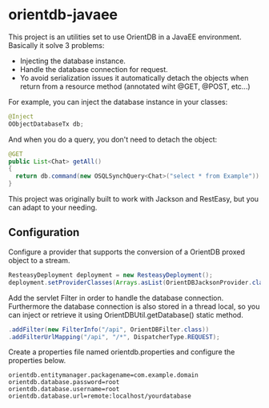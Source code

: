 # orientdb-javaee

This project is an utilities set to use OrientDB in a JavaEE environment. Basically it solve 3 problems:

* Injecting the database instance.
* Handle the database connection for request.
* Yo avoid serialization issues it automatically detach the objects when return from a resource method (annotated wiht @GET, @POST, etc...) 

For example, you can inject the database instance in your classes:

```java
@Inject
OObjectDatabaseTx db;
```
And when you do a query, you don't need to detach the object:

```java
@GET
public List<Chat> getAll()
{
  return db.command(new OSQLSynchQuery<Chat>("select * from Example")).execute();
}
```

This project was originally built to work with Jackson and RestEasy, but you can adapt to your needing.

## Configuration

Configure a provider that supports the conversion of a OrientDB proxed object to a stream.

```java
ResteasyDeployment deployment = new ResteasyDeployment();
deployment.setProviderClasses(Arrays.asList(OrientDBJacksonProvider.class.getName()));
```

Add the servlet Filter in order to handle the database connection. Furthermore the database connection is also stored in a thread local, so you can inject or retrieve it using OrientDBUtil.getDatabase() static method.

```java
.addFilter(new FilterInfo("/api", OrientDBFilter.class))
.addFilterUrlMapping("/api", "/*", DispatcherType.REQUEST);
```

Create a properties file named orientdb.properties and configure the properties below.
```
orientdb.entitymanager.packagename=com.example.domain
orientdb.database.password=root
orientdb.database.username=root
orientdb.database.url=remote:localhost/yourdatabase
```

